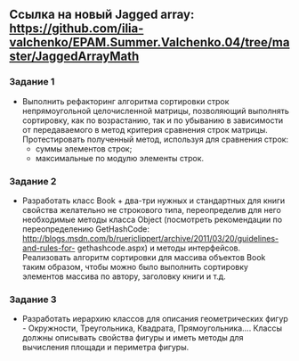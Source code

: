 ## Ссылка на новый Jagged array: https://github.com/ilia-valchenko/EPAM.Summer.Valchenko.04/tree/master/JaggedArrayMath
### Задание 1
 - Выполнить рефакторинг алгоритма сортировки строк непрямоугольной целочисленной матрицы, позволяющий выполнять сортировку, как по возрастанию, так и по убыванию в зависимости от передаваемого в метод критерия сравнения строк матрицы. Протестировать полученный метод, используя для сравнения строк:
    - суммы элементов строк;
    - максимальные по модулю элементы строк.

### Задание 2
 - Разработать класс Book + два-три нужных и стандартных для книги свойства желательно не строкового типа, переопределив для него необходимые методы класса Object (посмотреть рекомендации по переопределению GetHashCode: http://blogs.msdn.com/b/ruericlippert/archive/2011/03/20/guidelines-and-rules-for-
gethashcode.aspx) и методы интерфейсов. Реализовать алгоритм сортировки для массива
объектов Book таким образом, чтобы можно было выполнить сортировку элементов массива
по автору, заголовку книги и т.д.

### Задание 3
 - Разработать иерархию классов для описания геометрических фигур - Окружности, Треугольника, Квадрата, Прямоугольника…. Классы должны описывать свойства фигуры и
иметь методы для вычисления площади и периметра фигуры.